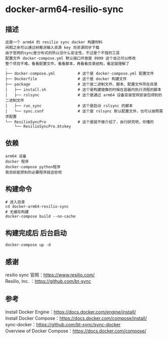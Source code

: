 # docker-arm64-resilio-sync
## 描述
    这是一个 arm64 的 resilio sync docker 构建材料  
    闲暇之余可以通过树莓派输入资源 key 将资源同步下载  
    由于官网的sync是分布式的所以没什么安全性，不过是个不错的工具  
    配置文件 docker-compose.yml 默认端口开放是 9999 这个自己可以修改  
    整个项目不难，看看配置文件，看看脚本，再看看目录结构，看定就理解了
    .  
    ├── docker-compose.yml          # 这个是 docker-compose.yml 配置文件  
    ├── Dockerfile                  # 这个是 docker 构建文件  
    ├── package                     # 这个是二进制文件、脚本、配置文件所在目录  
    │   ├── install.sh              # 这个是构建镜像的时候在容器内执行流程的脚本  
    │   ├── rslsync                 # 这个是通过 arm64 设备安装官网安装包得到的二进制文件  
    │   ├── run_sync                # 这个是启动 rslsync 的脚本  
    │   └── sync.conf               # 这个是 rslsync 默认配置文件，也可以按照需求配置  
    └── ResilioSyncPro              # 这个是就不做介绍了，自行研究吧，你懂的  
        └── ResilioSyncPro.btskey  

## 依赖
    arm64 设备
    docker 程序
    docker-compose python程序
    我目前能想到的必要程序就这些吧

## 构建命令
    # 进入目录
    cd docker-arm64-resilio-sync
    # 无缓存构建
    docker-compose build --no-cache

## 构建完成后 后台启动
    docker-compose up -d

## 感谢
resilio sync 官网：https://www.resilio.com/  
Resilio, Inc. ：https://github.com/bt-sync  

## 参考
Install Docker Engine：https://docs.docker.com/engine/install/  
Install Docker Compose：https://docs.docker.com/compose/install/  
sync-docker：https://github.com/bt-sync/sync-docker  
Overview of Docker Compose：https://docs.docker.com/compose/  

